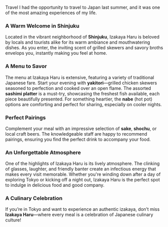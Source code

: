 Travel
I had the opportunity to travel to Japan last summer, and it was one of the most amazing experiences of my life.

### A Warm Welcome in Shinjuku
Located in the vibrant neighborhood of **Shinjuku**, Izakaya Haru is beloved by locals and tourists alike for its warm ambiance and mouthwatering dishes. As you enter, the inviting scent of grilled skewers and savory broths envelops you, instantly making you feel at home.

### A Menu to Savor
The menu at Izakaya Haru is extensive, featuring a variety of traditional Japanese fare. Start your evening with **yakitori**—grilled chicken skewers seasoned to perfection and cooked over an open flame. The assorted **sashimi platter** is a must-try, showcasing the freshest fish available, each piece beautifully presented. For something heartier, the **nabe** (hot pot) options are comforting and perfect for sharing, especially on cooler nights.

### Perfect Pairings
Complement your meal with an impressive selection of **sake**, **shochu**, or local craft beers. The knowledgeable staff are happy to recommend pairings, ensuring you find the perfect drink to accompany your food.

### An Unforgettable Atmosphere
One of the highlights of Izakaya Haru is its lively atmosphere. The clinking of glasses, laughter, and friendly banter create an infectious energy that makes every visit memorable. Whether you're winding down after a day of exploring Tokyo or kicking off a night out, Izakaya Haru is the perfect spot to indulge in delicious food and good company.

### A Culinary Celebration
If you’re in Tokyo and want to experience an authentic izakaya, don’t miss **Izakaya Haru**—where every meal is a celebration of Japanese culinary culture!